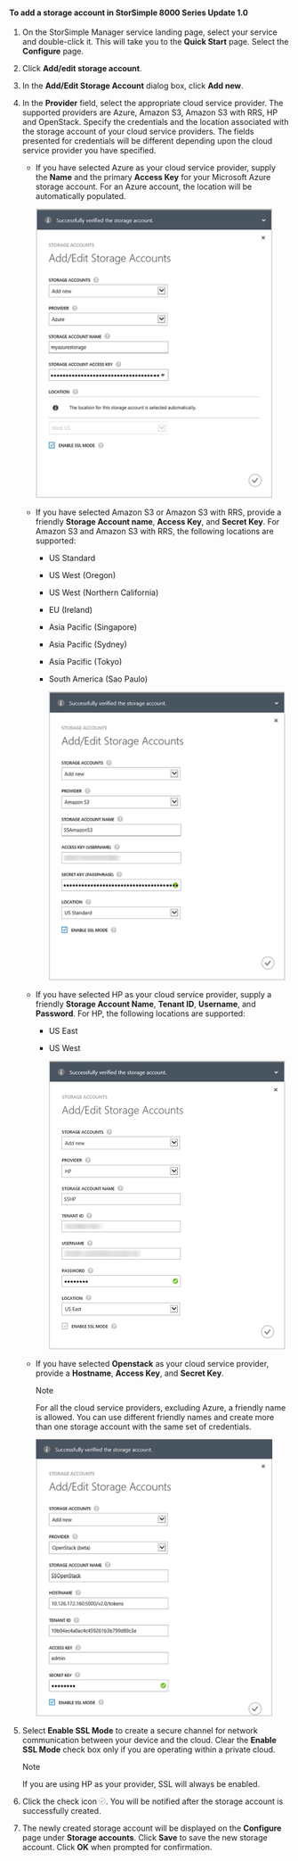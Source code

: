 <!--author=alkohli last changed: 9/17/15-->

#### To add a storage account in StorSimple 8000 Series Update 1.0
1. On the StorSimple Manager service landing page, select your service and double-click it. This will take you to the **Quick Start** page. Select the **Configure** page.
2. Click **Add/edit storage account**.
3. In the **Add/Edit Storage Account** dialog box, click **Add new**.
4. In the **Provider** field, select the appropriate cloud service provider. The supported providers are Azure, Amazon S3, Amazon S3 with RRS, HP and OpenStack. Specify the credentials and the location associated with the storage account of your cloud service providers. The fields presented for credentials will be different depending upon the cloud service provider you have specified. 
   
   * If you have selected Azure as your cloud service provider, supply the **Name** and the primary **Access Key** for your Microsoft Azure storage account. For an Azure account, the location will be automatically populated.
     
        ![Add Azure storage account](./media/storsimple-configure-new-storage-account-u1/AddAzureStorageaccount-include.png)
   * If you have selected Amazon S3 or Amazon S3 with RRS, provide a friendly **Storage Account name**, **Access Key**, and **Secret Key**. For Amazon S3 and Amazon S3 with RRS, the following locations are supported:
     
     * US Standard
     * US West (Oregon)
     * US West (Northern California)
     * EU (Ireland)
     * Asia Pacific (Singapore)
     * Asia Pacific (Sydney)
     * Asia Pacific (Tokyo)
     * South America (Sao Paulo)
       
       ![Add Amazon storage account](./media/storsimple-configure-new-storage-account-u1/AddAmazonStorageaccount-include.png)
   * If you have selected HP as your cloud service provider, supply a friendly **Storage Account Name**, **Tenant ID**, **Username**, and **Password**. For HP, the following locations are supported:
     
     * US East
     * US West
       
       ![Add HP storage account](./media/storsimple-configure-new-storage-account-u1/AddHPStorageaccount-include.png)
   * If you have selected **Openstack** as your cloud service provider, provide a **Hostname**, **Access Key**, and **Secret Key**.
     
     > [!NOTE]
     > For all the cloud service providers, excluding Azure, a friendly name is allowed. You can use different friendly names and create more than one storage account with the same set of credentials.
     > 
     > 
     
        ![Add Openstack storage account](./media/storsimple-configure-new-storage-account-u1/AddOpenstackStorageaccount-include.png)
5. Select **Enable SSL Mode** to create a secure channel for network communication between your device and the cloud. Clear the **Enable SSL Mode** check box only if you are operating within a private cloud.
   
   > [!NOTE]
   > If you are using HP as your provider, SSL will always be enabled.
   > 
   > 
6. Click the check icon ![check icon](./media/storsimple-configure-new-storage-account/HCS_CheckIcon-include.png). You will be notified after the storage account is successfully created.
7. The newly created storage account will be displayed on the **Configure** page under **Storage accounts**. Click **Save** to save the new storage account. Click **OK** when prompted for confirmation.

